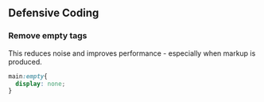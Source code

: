 ## Defensive Coding
### Remove empty tags
This reduces noise and improves performance - especially when markup is produced. 

``` css
main:empty{
  display: none;
}
```

